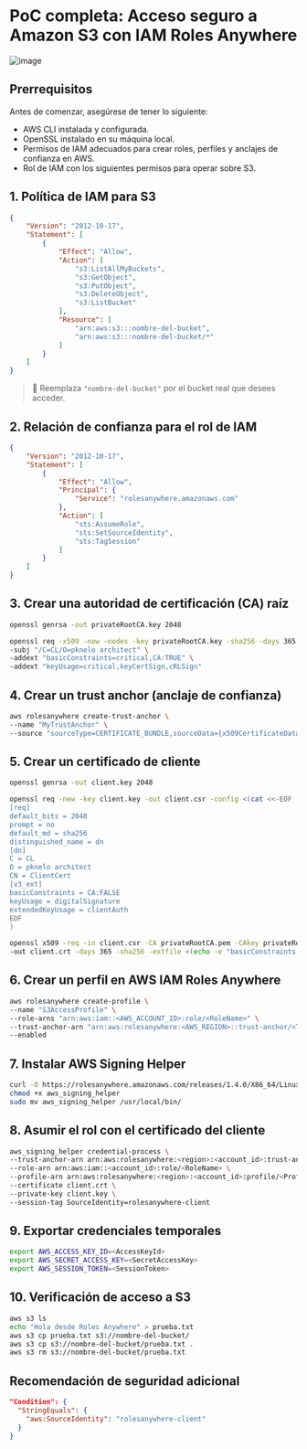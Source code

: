 # PoC completa: Acceso seguro a Amazon S3 con IAM Roles Anywhere
![image](https://github.com/user-attachments/assets/7d6a115c-9e79-4456-bb35-112eb0af9ae8)

## Prerrequisitos

Antes de comenzar, asegúrese de tener lo siguiente:

- AWS CLI instalada y configurada.
- OpenSSL instalado en su máquina local.
- Permisos de IAM adecuados para crear roles, perfiles y anclajes de confianza en AWS.
- Rol de IAM con los siguientes permisos para operar sobre S3.

## 1. Política de IAM para S3

```json
{
    "Version": "2012-10-17",
    "Statement": [
        {
            "Effect": "Allow",
            "Action": [
                "s3:ListAllMyBuckets",
                "s3:GetObject",
                "s3:PutObject",
                "s3:DeleteObject",
                "s3:ListBucket"
            ],
            "Resource": [
                "arn:aws:s3:::nombre-del-bucket",
                "arn:aws:s3:::nombre-del-bucket/*"
            ]
        }
    ]
}
```

> 🎯 Reemplaza `"nombre-del-bucket"` por el bucket real que desees acceder.

## 2. Relación de confianza para el rol de IAM

```json
{
    "Version": "2012-10-17",
    "Statement": [
        {
            "Effect": "Allow",
            "Principal": {
                "Service": "rolesanywhere.amazonaws.com"
            },
            "Action": [
                "sts:AssumeRole",
                "sts:SetSourceIdentity",
                "sts:TagSession"
            ]
        }
    ]
}
```

## 3. Crear una autoridad de certificación (CA) raíz

```bash
openssl genrsa -out privateRootCA.key 2048

openssl req -x509 -new -nodes -key privateRootCA.key -sha256 -days 365 -out privateRootCA.pem \
-subj "/C=CL/O=pknelo architect" \
-addext "basicConstraints=critical,CA:TRUE" \
-addext "keyUsage=critical,keyCertSign,cRLSign"
```

## 4. Crear un trust anchor (anclaje de confianza)

```bash
aws rolesanywhere create-trust-anchor \
--name "MyTrustAnchor" \
--source "sourceType=CERTIFICATE_BUNDLE,sourceData={x509CertificateData=\"$(cat privateRootCA.pem)\"}"
```

## 5. Crear un certificado de cliente

```bash
openssl genrsa -out client.key 2048

openssl req -new -key client.key -out client.csr -config <(cat <<-EOF
[req]
default_bits = 2048
prompt = no
default_md = sha256
distinguished_name = dn
[dn]
C = CL
O = pknelo architect
CN = ClientCert
[v3_ext]
basicConstraints = CA:FALSE
keyUsage = digitalSignature
extendedKeyUsage = clientAuth
EOF
)

openssl x509 -req -in client.csr -CA privateRootCA.pem -CAkey privateRootCA.key -CAcreateserial \
-out client.crt -days 365 -sha256 -extfile <(echo -e "basicConstraints = CA:FALSE\nkeyUsage = digitalSignature\nextendedKeyUsage = clientAuth")
```

## 6. Crear un perfil en AWS IAM Roles Anywhere

```bash
aws rolesanywhere create-profile \
--name "S3AccessProfile" \
--role-arns "arn:aws:iam::<AWS_ACCOUNT_ID>:role/<RoleName>" \
--trust-anchor-arn "arn:aws:rolesanywhere:<AWS_REGION>::trust-anchor/<TrustAnchorID>" \
--enabled
```

## 7. Instalar AWS Signing Helper

```bash
curl -O https://rolesanywhere.amazonaws.com/releases/1.4.0/X86_64/Linux/aws_signing_helper
chmod +x aws_signing_helper
sudo mv aws_signing_helper /usr/local/bin/
```

## 8. Asumir el rol con el certificado del cliente

```bash
aws_signing_helper credential-process \
--trust-anchor-arn arn:aws:rolesanywhere:<region>:<account_id>:trust-anchor/<TrustAnchorID> \
--role-arn arn:aws:iam::<account_id>:role/<RoleName> \
--profile-arn arn:aws:rolesanywhere:<region>:<account_id>:profile/<ProfileID> \
--certificate client.crt \
--private-key client.key \
--session-tag SourceIdentity=rolesanywhere-client
```

## 9. Exportar credenciales temporales

```bash
export AWS_ACCESS_KEY_ID=<AccessKeyId>
export AWS_SECRET_ACCESS_KEY=<SecretAccessKey>
export AWS_SESSION_TOKEN=<SessionToken>
```

## 10. Verificación de acceso a S3

```bash
aws s3 ls
echo "Hola desde Roles Anywhere" > prueba.txt
aws s3 cp prueba.txt s3://nombre-del-bucket/
aws s3 cp s3://nombre-del-bucket/prueba.txt .
aws s3 rm s3://nombre-del-bucket/prueba.txt
```

## Recomendación de seguridad adicional

```json
"Condition": {
  "StringEquals": {
    "aws:SourceIdentity": "rolesanywhere-client"
  }
}
```
